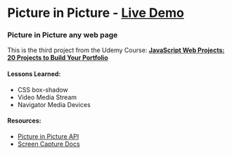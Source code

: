 # Picture in Picture - [Live Demo](https://rodrigogollo.github.io/picture-in-picture/)
### Picture in Picture any web page

This is the third project from the Udemy Course: [**JavaScript Web Projects: 20 Projects to Build Your Portfolio**](https://www.udemy.com/course/javascript-web-projects-to-build-your-portfolio-resume/)

#### Lessons Learned: 
- CSS box-shadow
- Video Media Stream
- Navigator Media Devices

#### Resources:
- [Picture in Picture API](https://unsplash.com/documentation)
- [Screen Capture Docs](https://developer.mozilla.org/en-US/docs/Web/API/Screen_Capture_API/Using_Screen_Capture)



